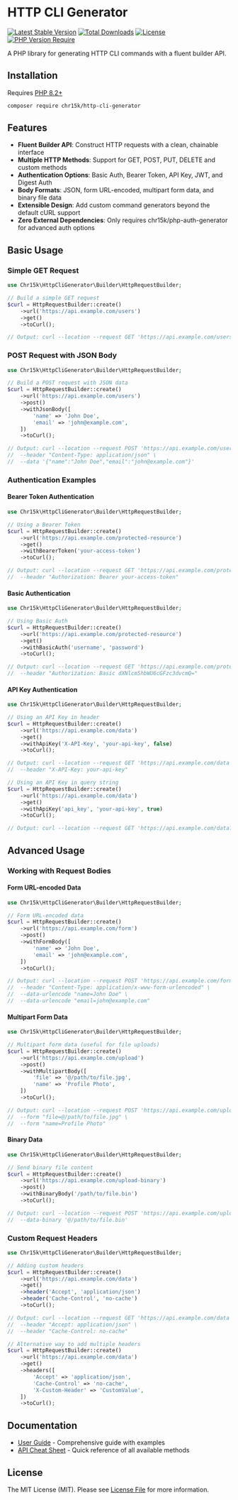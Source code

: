 # HTTP CLI Generator

[![Latest Stable Version](https://img.shields.io/packagist/v/chr15k/http-cli-generator.svg?style=flat-square)](https://packagist.org/packages/chr15k/http-cli-generator)
[![Total Downloads](https://img.shields.io/packagist/dt/chr15k/http-cli-generator.svg?style=flat-square)](https://packagist.org/packages/chr15k/http-cli-generator)
[![License](https://img.shields.io/packagist/l/chr15k/http-cli-generator.svg?style=flat-square)](https://packagist.org/packages/chr15k/http-cli-generator)
[![PHP Version Require](https://img.shields.io/packagist/php-v/chr15k/http-cli-generator.svg?style=flat-square)](https://packagist.org/packages/chr15k/http-cli-generator)

A PHP library for generating HTTP CLI commands with a fluent builder API.

## Installation

Requires [PHP 8.2+](https://www.php.net/releases/)

```bash
composer require chr15k/http-cli-generator
```

## Features

- **Fluent Builder API**: Construct HTTP requests with a clean, chainable interface
- **Multiple HTTP Methods**: Support for GET, POST, PUT, DELETE and custom methods
- **Authentication Options**: Basic Auth, Bearer Token, API Key, JWT, and Digest Auth
- **Body Formats**: JSON, form URL-encoded, multipart form data, and binary file data
- **Extensible Design**: Add custom command generators beyond the default cURL support
- **Zero External Dependencies**: Only requires chr15k/php-auth-generator for advanced auth options

## Basic Usage

### Simple GET Request

```php
use Chr15k\HttpCliGenerator\Builder\HttpRequestBuilder;

// Build a simple GET request
$curl = HttpRequestBuilder::create()
    ->url('https://api.example.com/users')
    ->get()
    ->toCurl();

// Output: curl --location --request GET 'https://api.example.com/users'
```

### POST Request with JSON Body

```php
use Chr15k\HttpCliGenerator\Builder\HttpRequestBuilder;

// Build a POST request with JSON data
$curl = HttpRequestBuilder::create()
    ->url('https://api.example.com/users')
    ->post()
    ->withJsonBody([
        'name' => 'John Doe',
        'email' => 'john@example.com',
    ])
    ->toCurl();

// Output: curl --location --request POST 'https://api.example.com/users' \
//  --header "Content-Type: application/json" \
//  --data '{"name":"John Doe","email":"john@example.com"}'
```

### Authentication Examples

#### Bearer Token Authentication

```php
use Chr15k\HttpCliGenerator\Builder\HttpRequestBuilder;

// Using a Bearer Token
$curl = HttpRequestBuilder::create()
    ->url('https://api.example.com/protected-resource')
    ->get()
    ->withBearerToken('your-access-token')
    ->toCurl();

// Output: curl --location --request GET 'https://api.example.com/protected-resource' \
//  --header "Authorization: Bearer your-access-token"
```

#### Basic Authentication

```php
use Chr15k\HttpCliGenerator\Builder\HttpRequestBuilder;

// Using Basic Auth
$curl = HttpRequestBuilder::create()
    ->url('https://api.example.com/protected-resource')
    ->get()
    ->withBasicAuth('username', 'password')
    ->toCurl();

// Output: curl --location --request GET 'https://api.example.com/protected-resource' \
//  --header "Authorization: Basic dXNlcm5hbWU6cGFzc3dvcmQ="
```

#### API Key Authentication

```php
use Chr15k\HttpCliGenerator\Builder\HttpRequestBuilder;

// Using an API Key in header
$curl = HttpRequestBuilder::create()
    ->url('https://api.example.com/data')
    ->get()
    ->withApiKey('X-API-Key', 'your-api-key', false)
    ->toCurl();

// Output: curl --location --request GET 'https://api.example.com/data' \
//  --header "X-API-Key: your-api-key"

// Using an API Key in query string
$curl = HttpRequestBuilder::create()
    ->url('https://api.example.com/data')
    ->get()
    ->withApiKey('api_key', 'your-api-key', true)
    ->toCurl();

// Output: curl --location --request GET 'https://api.example.com/data?api_key=your-api-key'
```

## Advanced Usage

### Working with Request Bodies

#### Form URL-encoded Data

```php
use Chr15k\HttpCliGenerator\Builder\HttpRequestBuilder;

// Form URL-encoded data
$curl = HttpRequestBuilder::create()
    ->url('https://api.example.com/form')
    ->post()
    ->withFormBody([
        'name' => 'John Doe',
        'email' => 'john@example.com',
    ])
    ->toCurl();

// Output: curl --location --request POST 'https://api.example.com/form' \
//  --header "Content-Type: application/x-www-form-urlencoded" \
//  --data-urlencode "name=John Doe" \
//  --data-urlencode "email=john@example.com"
```

#### Multipart Form Data

```php
use Chr15k\HttpCliGenerator\Builder\HttpRequestBuilder;

// Multipart form data (useful for file uploads)
$curl = HttpRequestBuilder::create()
    ->url('https://api.example.com/upload')
    ->post()
    ->withMultipartBody([
        'file' => '@/path/to/file.jpg',
        'name' => 'Profile Photo',
    ])
    ->toCurl();

// Output: curl --location --request POST 'https://api.example.com/upload' \
//  --form "file=@/path/to/file.jpg" \
//  --form "name=Profile Photo"
```

#### Binary Data

```php
use Chr15k\HttpCliGenerator\Builder\HttpRequestBuilder;

// Send binary file content
$curl = HttpRequestBuilder::create()
    ->url('https://api.example.com/upload-binary')
    ->post()
    ->withBinaryBody('/path/to/file.bin')
    ->toCurl();

// Output: curl --location --request POST 'https://api.example.com/upload-binary' \
//  --data-binary '@/path/to/file.bin'
```

### Custom Request Headers

```php
use Chr15k\HttpCliGenerator\Builder\HttpRequestBuilder;

// Adding custom headers
$curl = HttpRequestBuilder::create()
    ->url('https://api.example.com/data')
    ->get()
    ->header('Accept', 'application/json')
    ->header('Cache-Control', 'no-cache')
    ->toCurl();

// Output: curl --location --request GET 'https://api.example.com/data' \
//  --header "Accept: application/json" \
//  --header "Cache-Control: no-cache"

// Alternative way to add multiple headers
$curl = HttpRequestBuilder::create()
    ->url('https://api.example.com/data')
    ->get()
    ->headers([
        'Accept' => 'application/json',
        'Cache-Control' => 'no-cache',
        'X-Custom-Header' => 'CustomValue',
    ])
    ->toCurl();
```

## Documentation

- [User Guide](https://github.com/chr15k/http-cli-generator/blob/main/docs/USER_GUIDE.md) - Comprehensive guide with examples
- [API Cheat Sheet](https://github.com/chr15k/http-cli-generator/blob/main/docs/API_CHEATSHEET.md) - Quick reference of all available methods

## License

The MIT License (MIT). Please see [License File](LICENSE.md) for more information.
